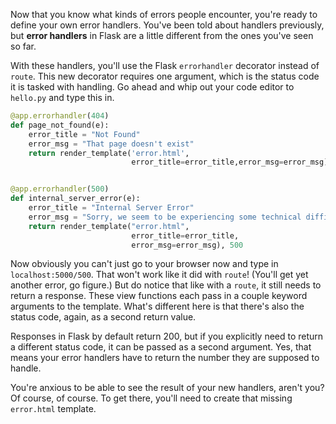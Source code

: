 Now that you know what kinds of errors people encounter, you're ready to define your own error handlers. You've been told about handlers previously, but **error handlers** in Flask are a little different from the ones you've seen so far.

With these handlers, you'll use the Flask `errorhandler` decorator instead of `route`. This new decorator requires one argument, which is the status code it is tasked with handling. Go ahead and whip out your code editor to `hello.py` and type this in.

```python
@app.errorhandler(404)
def page_not_found(e):
    error_title = "Not Found"
    error_msg = "That page doesn't exist"
    return render_template('error.html',
                           error_title=error_title,error_msg=error_msg), 404


@app.errorhandler(500)
def internal_server_error(e):
    error_title = "Internal Server Error"
    error_msg = "Sorry, we seem to be experiencing some technical difficulties"
    return render_template("error.html",
                           error_title=error_title,
                           error_msg=error_msg), 500
```

Now obviously you can't just go to your browser now and type in `localhost:5000/500`. That won't work like it did with `route`! (You'll get yet another error, go figure.) But do notice that like with a `route`, it still needs to return a response. These view functions each pass in a couple keyword arguments to the template. What's different here is that there's also the status code, again, as a second return value.

Responses in Flask by default return 200, but if you explicitly need to return a different status code, it can be passed as a second argument. Yes, that means your error handlers have to return the number they are supposed to handle.

You're anxious to be able to see the result of your new handlers, aren't you? Of course, of course. To get there, you'll need to create that missing `error.html` template.
